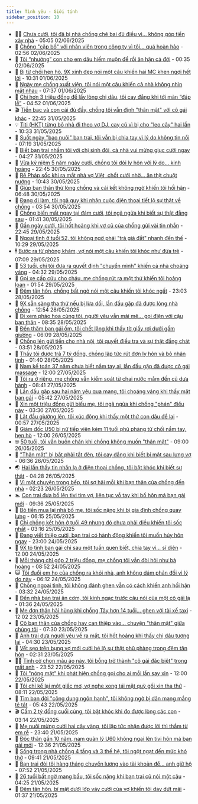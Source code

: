 ```yaml
---
title: Tình yêu - Giới tính
sidebar_position: 10
---
```


<!-- dantri-tinh-yeu-gioi-tinh:START -->
- 👨‍🏫 [Chưa cưới, tôi đã bị nhà chồng chê bai đủ điều vì... không góp tiền xây nhà](https://dantri.com.vn/tinh-yeu-gioi-tinh/chua-cuoi-toi-da-bi-nha-chong-che-bai-du-dieu-vi-khong-gop-tien-xay-nha-20250601214913337.htm) - 05:05 02/06/2025
- 🦣 [Chồng &quot;cặp bồ&quot; với nhân viên trong công ty vì tôi… quá hoàn hảo](https://dantri.com.vn/tinh-yeu-gioi-tinh/chong-cap-bo-voi-nhan-vien-trong-cong-ty-vi-toi-qua-hoan-hao-20250601171833784.htm) - 02:56 02/06/2025
- 🔭 [Tôi “nhường” con cho em dâu hiếm muộn để rồi ân hận cả đời](https://dantri.com.vn/tinh-yeu-gioi-tinh/toi-nhuong-con-cho-em-dau-hiem-muon-de-roi-an-han-ca-doi-20250601165538850.htm) - 00:35 02/06/2025
- 🧐 [Bị từ chối hẹn hò, 9X xinh đẹp nói một câu khiến hai MC khen ngợi hết lời](https://dantri.com.vn/tinh-yeu-gioi-tinh/bi-tu-choi-hen-ho-9x-xinh-dep-noi-mot-cau-khien-hai-mc-khen-ngoi-het-loi-20250601065042997.htm) - 10:31 01/06/2025
- 🫶 [Ngày mẹ chồng xuất viện, tôi nói một câu khiến cả nhà không nhìn mặt nhau](https://dantri.com.vn/tinh-yeu-gioi-tinh/ngay-me-chong-xuat-vien-toi-noi-mot-cau-khien-ca-nha-khong-nhin-mat-nhau-20250601121126424.htm) - 07:37 01/06/2025
- 💃 [Chi hơn 3 triệu đồng để lấy lòng chị dâu, tôi cay đắng khi tới màn “đáp lễ”](https://dantri.com.vn/tinh-yeu-gioi-tinh/chi-hon-3-trieu-dong-de-lay-long-chi-dau-toi-cay-dang-khi-toi-man-dap-le-20250531223327728.htm) - 04:52 01/06/2025
- 🎬 [Tiền bạc và con cái đủ đầy, chồng tôi vẫn định &quot;thân mật&quot; với cô gái khác](https://dantri.com.vn/tinh-yeu-gioi-tinh/tien-bac-va-con-cai-du-day-chong-toi-van-dinh-than-mat-voi-co-gai-khac-20250531102239304.htm) - 22:45 31/05/2025
- 💡 [Titi &lpar;HKT&rpar; từng bỏ nhà đi theo vợ DJ, cay cú vì bị cho &quot;leo cây&quot; hai lần](https://dantri.com.vn/tinh-yeu-gioi-tinh/titi-hkt-tung-bo-nha-di-theo-vo-dj-cay-cu-vi-bi-cho-leo-cay-hai-lan-20250531083617916.htm) - 10:33 31/05/2025
- 🙉 [Suốt ngày &quot;bao nuôi&quot; bạn trai, tôi vẫn bị chia tay vì lý do không tin nổi](https://dantri.com.vn/tinh-yeu-gioi-tinh/suot-ngay-bao-nuoi-ban-trai-toi-van-bi-chia-tay-vi-ly-do-khong-tin-noi-20250531114749294.htm) - 07:19 31/05/2025
- 🚦 [Biết bạn trai nhầm tôi với chị sinh đôi, cả nhà vui mừng giục cưới ngay](https://dantri.com.vn/tinh-yeu-gioi-tinh/biet-ban-trai-nham-toi-voi-chi-sinh-doi-ca-nha-vui-mung-giuc-cuoi-ngay-20250531021558881.htm) - 04:27 31/05/2025
- 🥸 [Vừa kỷ niệm 5 năm ngày cưới, chồng tôi đòi ly hôn với lý do... kinh hoàng](https://dantri.com.vn/tinh-yeu-gioi-tinh/vua-ky-niem-5-nam-ngay-cuoi-chong-toi-doi-ly-hon-voi-ly-do-kinh-hoang-20250531020730432.htm) - 22:45 30/05/2025
- 🤡 [Rể Pháp sốc khi ra mắt nhà vợ Việt, chốt cưới nhờ... ăn thịt chuột nướng](https://dantri.com.vn/tinh-yeu-gioi-tinh/re-phap-soc-khi-ra-mat-nha-vo-viet-chot-cuoi-nho-an-thit-chuot-nuong-20250530115047723.htm) - 10:43 30/05/2025
- 🦩 [Giúp bạn thân thử lòng chồng và cái kết không ngờ khiến tôi hối hận](https://dantri.com.vn/tinh-yeu-gioi-tinh/giup-ban-than-thu-long-chong-va-cai-ket-khong-ngo-khien-toi-hoi-han-20250530102745253.htm) - 06:48 30/05/2025
- 🤡 [Đang đi làm, tôi ngã quỵ khi nhận cuộc điện thoại tiết lộ sự thật về chồng](https://dantri.com.vn/tinh-yeu-gioi-tinh/dang-di-lam-toi-nga-quy-khi-nhan-cuoc-dien-thoai-tiet-lo-su-that-ve-chong-20250529135341713.htm) - 03:54 30/05/2025
- 🌊 [Chồng biến mất ngay tại đám cưới, tôi ngã ngửa khi biết sự thật đằng sau](https://dantri.com.vn/tinh-yeu-gioi-tinh/chong-bien-mat-ngay-tai-dam-cuoi-toi-nga-ngua-khi-biet-su-that-dang-sau-20250530022847273.htm) - 01:41 30/05/2025
- 🐘 [Gần ngày cưới, tôi hốt hoảng khi vợ cũ của chồng gửi vài tin nhắn](https://dantri.com.vn/tinh-yeu-gioi-tinh/gan-ngay-cuoi-toi-hot-hoang-khi-vo-cu-cua-chong-gui-vai-tin-nhan-20250530010556589.htm) - 22:45 29/05/2025
- 🚀 [Ngoại tình ở tuổi 52, tôi không ngờ phải &quot;trả giá đắt&quot; nhanh đến thế](https://dantri.com.vn/tinh-yeu-gioi-tinh/ngoai-tinh-o-tuoi-52-toi-khong-ngo-phai-tra-gia-dat-nhanh-den-the-20250529134715311.htm) - 10:29 29/05/2025
- 🕴 [Bước ra từ phòng khám, vợ nói một câu khiến tôi khóc như đứa trẻ](https://dantri.com.vn/tinh-yeu-gioi-tinh/buoc-ra-tu-phong-kham-vo-noi-mot-cau-khien-toi-khoc-nhu-dua-tre-20250529120858147.htm) - 07:09 29/05/2025
- 🚀 [53 tuổi, chị tôi đưa ra quyết định &quot;chuyển mình&quot; khiến cả nhà choáng váng](https://dantri.com.vn/tinh-yeu-gioi-tinh/53-tuoi-chi-toi-dua-ra-quyet-dinh-chuyen-minh-khien-ca-nha-choang-vang-20250528171840125.htm) - 04:32 29/05/2025
- 👺 [Gọi xe cấp cứu cho cháu, mẹ chồng rút ra một thứ khiến tôi hoảng loạn](https://dantri.com.vn/tinh-yeu-gioi-tinh/goi-xe-cap-cuu-cho-chau-me-chong-rut-ra-mot-thu-khien-toi-hoang-loan-20250529061643683.htm) - 01:54 29/05/2025
- 💄 [Đêm tân hôn, chồng bất ngờ nói một câu khiến tôi khóc ngất](https://dantri.com.vn/tinh-yeu-gioi-tinh/dem-tan-hon-chong-bat-ngo-noi-mot-cau-khien-toi-khoc-ngat-20250528163021167.htm) - 23:03 28/05/2025
- 🌊 [9X sẵn sàng tha thứ nếu bị lừa dối, lần đầu gặp đã được lòng nhà chồng](https://dantri.com.vn/tinh-yeu-gioi-tinh/9x-san-sang-tha-thu-neu-bi-lua-doi-lan-dau-gap-da-duoc-long-nha-chong-20250528135007507.htm) - 12:54 28/05/2025
- 🚦 [Đi xem pháo hoa cùng tôi, người yêu vẫn mải mê... gọi điện với cậu bạn thân](https://dantri.com.vn/tinh-yeu-gioi-tinh/di-xem-phao-hoa-cung-toi-nguoi-yeu-van-mai-me-goi-dien-voi-cau-ban-than-20250528132547491.htm) - 08:35 28/05/2025
- 👹 [Đến thăm bạn gái ốm, tôi chết lặng khi thấy tờ giấy rơi dưới gầm giường](https://dantri.com.vn/tinh-yeu-gioi-tinh/den-tham-ban-gai-om-toi-chet-lang-khi-thay-to-giay-roi-duoi-gam-giuong-20250528103019318.htm) - 06:09 28/05/2025
- 🚀 [Chồng lén gửi tiền cho nhà nội, tôi quyết điều tra và sự thật đắng chát](https://dantri.com.vn/tinh-yeu-gioi-tinh/chong-len-gui-tien-cho-nha-noi-toi-quyet-dieu-tra-va-su-that-dang-chat-20250524230052055.htm) - 03:51 28/05/2025
- 🌁 [Thấy tôi được trả 7 tỷ đồng, chồng lập tức rút đơn ly hôn và bỏ nhân tình](https://dantri.com.vn/tinh-yeu-gioi-tinh/thay-toi-duoc-tra-7-ty-dong-chong-lap-tuc-rut-don-ly-hon-va-bo-nhan-tinh-20250528015057819.htm) - 01:40 28/05/2025
- 🧰 [Nam kế toán 37 năm chưa biết nắm tay ai, lần đầu gặp đã được cô gái massage](https://dantri.com.vn/tinh-yeu-gioi-tinh/nam-ke-toan-37-nam-chua-biet-nam-tay-ai-lan-dau-gap-da-duoc-co-gai-massage-20250527120933677.htm) - 12:00 27/05/2025
- 🦅 [Tôi ra ở riêng, mẹ chồng vẫn kiểm soát từ chai nước mắm đến củ dưa hành](https://dantri.com.vn/tinh-yeu-gioi-tinh/toi-ra-o-rieng-me-chong-van-kiem-soat-tu-chai-nuoc-mam-den-cu-dua-hanh-20250527154013916.htm) - 08:41 27/05/2025
- 🌈 [Lần đầu gặp sau hai năm yêu qua mạng, tôi choáng váng khi thấy mặt bạn gái](https://dantri.com.vn/tinh-yeu-gioi-tinh/lan-dau-gap-sau-hai-nam-yeu-qua-mang-toi-choang-vang-khi-thay-mat-ban-gai-20250527104309473.htm) - 05:42 27/05/2025
- 🌋 [Xin một triệu đồng gửi biếu mẹ, tôi ngã ngửa khi chồng &quot;phán&quot; điều này](https://dantri.com.vn/tinh-yeu-gioi-tinh/xin-mot-trieu-dong-gui-bieu-me-toi-nga-ngua-khi-chong-phan-dieu-nay-20250527082326398.htm) - 03:30 27/05/2025
- 👺 [Lật đầu giường lên, tôi xúc động khi thấy một thứ con dâu để lại](https://dantri.com.vn/tinh-yeu-gioi-tinh/lat-dau-giuong-len-toi-xuc-dong-khi-thay-mot-thu-con-dau-de-lai-20250527075618391.htm) - 00:57 27/05/2025
- 🎃 [Giám đốc U50 bị nữ tiếp viên kém 11 tuổi phũ phàng từ chối nắm tay, hẹn hò](https://dantri.com.vn/tinh-yeu-gioi-tinh/giam-doc-u50-bi-nu-tiep-vien-kem-11-tuoi-phu-phang-tu-choi-nam-tay-hen-ho-20250526133828579.htm) - 12:00 26/05/2025
- 🤓 [50 tuổi, tôi vẫn buồn chán khi chồng không muốn &quot;thân mật&quot;](https://dantri.com.vn/tinh-yeu-gioi-tinh/50-tuoi-toi-van-buon-chan-khi-chong-khong-muon-than-mat-20250526154629665.htm) - 09:00 26/05/2025
- 🤠 [&quot;Thân mật&quot; bị bắt phải tắt đèn, tôi cay đắng khi biết bí mật sau lưng vợ](https://dantri.com.vn/tinh-yeu-gioi-tinh/than-mat-bi-bat-phai-tat-den-toi-cay-dang-khi-biet-bi-mat-sau-lung-vo-20250526113946568.htm) - 06:36 26/05/2025
- 🌏 [Hai lần thấy tin nhắn lạ ở điện thoại chồng, tôi bật khóc khi biết sự thật](https://dantri.com.vn/tinh-yeu-gioi-tinh/hai-lan-thay-tin-nhan-la-o-dien-thoai-chong-toi-bat-khoc-khi-biet-su-that-20250524155625808.htm) - 04:28 26/05/2025
- 🚀 [Vì một chuyện trong bếp, tôi sợ hãi mỗi khi bạn thân của chồng đến nhà](https://dantri.com.vn/tinh-yeu-gioi-tinh/vi-mot-chuyen-trong-bep-toi-so-hai-moi-khi-ban-than-cua-chong-den-nha-20250525121802149.htm) - 02:23 26/05/2025
- 🏊 [Con trai đưa bố lên tivi tìm vợ, liên tục vỗ tay khi bố hôn má bạn gái mới](https://dantri.com.vn/tinh-yeu-gioi-tinh/con-trai-dua-bo-len-tivi-tim-vo-lien-tuc-vo-tay-khi-bo-hon-ma-ban-gai-moi-20250525100531250.htm) - 09:36 25/05/2025
- 🦒 [Bỏ tiền mua lại nhà bố mẹ, tôi sốc nặng khi bị gia đình chồng quay lưng](https://dantri.com.vn/tinh-yeu-gioi-tinh/bo-tien-mua-lai-nha-bo-me-toi-soc-nang-khi-bi-gia-dinh-chong-quay-lung-20250525111012817.htm) - 06:15 25/05/2025
- 💂 [Chị chồng kết hôn ở tuổi 49 nhưng đó chưa phải điều khiến tôi sốc nhất](https://dantri.com.vn/tinh-yeu-gioi-tinh/chi-chong-ket-hon-o-tuoi-49-nhung-do-chua-phai-dieu-khien-toi-soc-nhat-20250525021913706.htm) - 03:16 25/05/2025
- 💫 [Đang viết thiệp cưới, bạn trai có hành động khiến tôi muốn hủy hôn ngay](https://dantri.com.vn/tinh-yeu-gioi-tinh/dang-viet-thiep-cuoi-ban-trai-co-hanh-dong-khien-toi-muon-huy-hon-ngay-20250525020219833.htm) - 23:00 24/05/2025
- 🧠 [9X tỏ tình bạn gái chỉ sau một tuần quen biết, chia tay vì… sĩ diện](https://dantri.com.vn/tinh-yeu-gioi-tinh/9x-to-tinh-ban-gai-chi-sau-mot-tuan-quen-biet-chia-tay-vi-si-dien-20250524111339908.htm) - 12:00 24/05/2025
- 🎡 [Mỗi tháng chỉ góp 2 triệu đồng, mẹ chồng tôi vẫn đòi hỏi như bà hoàng](https://dantri.com.vn/tinh-yeu-gioi-tinh/moi-thang-chi-gop-2-trieu-dong-me-chong-toi-van-doi-hoi-nhu-ba-hoang-20250524120709146.htm) - 08:52 24/05/2025
- 😺 [Tôi đuổi em họ của chồng ra khỏi nhà, anh không dám phản đối vì lý do này](https://dantri.com.vn/tinh-yeu-gioi-tinh/toi-duoi-em-ho-cua-chong-ra-khoi-nha-anh-khong-dam-phan-doi-vi-ly-do-nay-20250524115148103.htm) - 06:12 24/05/2025
- 🥰 [Chồng ngoại tình, tôi không đánh ghen vẫn có cách khiến anh hối hận](https://dantri.com.vn/tinh-yeu-gioi-tinh/chong-ngoai-tinh-toi-khong-danh-ghen-van-co-cach-khien-anh-hoi-han-20250524084543850.htm) - 03:32 24/05/2025
- 🐲 [Đến nhà bạn trai ăn cơm, tôi kinh ngạc trước câu nói của một cô gái lạ](https://dantri.com.vn/tinh-yeu-gioi-tinh/den-nha-ban-trai-an-com-toi-kinh-ngac-truoc-cau-noi-cua-mot-co-gai-la-20250523171042797.htm) - 01:36 24/05/2025
- 🌝 [Mẹ đơn thân hãi hùng khi chồng Tây hơn 14 tuổi... ghen với tài xế taxi](https://dantri.com.vn/tinh-yeu-gioi-tinh/me-don-than-hai-hung-khi-chong-tay-hon-14-tuoi-ghen-voi-tai-xe-taxi-20250523121057006.htm) - 12:02 23/05/2025
- 🐲 [Cô bạn thân của chồng hay can thiệp vào... chuyện &quot;thân mật&quot; giữa chúng tôi](https://dantri.com.vn/tinh-yeu-gioi-tinh/co-ban-than-cua-chong-hay-can-thiep-vao-chuyen-than-mat-giua-chung-toi-20250523121218083.htm) - 07:30 23/05/2025
- 📝 [Anh trai đưa người yêu về ra mắt, tôi hốt hoảng khi thấy chị dâu tương  lai](https://dantri.com.vn/tinh-yeu-gioi-tinh/anh-trai-dua-nguoi-yeu-ve-ra-mat-toi-hot-hoang-khi-thay-chi-dau-tuong-lai-20250523110450603.htm) - 04:30 23/05/2025
- 🦏 [Vết sẹo trên bụng vợ mới cưới hé lộ sự thật phũ phàng trong đêm tân hôn](https://dantri.com.vn/tinh-yeu-gioi-tinh/vet-seo-tren-bung-vo-moi-cuoi-he-lo-su-that-phu-phang-trong-dem-tan-hon-20250522170505891.htm) - 02:31 23/05/2025
- 🧑‍🏫 [Tình cờ chọn màu áo này, tôi bỗng trở thành &quot;cô gái đặc biệt&quot; trong mắt anh](https://dantri.com.vn/tinh-yeu-gioi-tinh/tinh-co-chon-mau-ao-nay-toi-bong-tro-thanh-co-gai-dac-biet-trong-mat-anh-20250523013456745.htm) - 23:52 22/05/2025
- 🦍 [Tôi &quot;nóng mặt&quot; khi phát hiện chồng gọi cho ai mỗi lần say xỉn](https://dantri.com.vn/tinh-yeu-gioi-tinh/toi-nong-mat-khi-phat-hien-chong-goi-cho-ai-moi-lan-say-xin-20250522132440494.htm) - 12:00 22/05/2025
- 🌋 [Tôi chỉ kể lại một giấc mơ, vợ nghe xong tái mặt quỳ gối xin tha thứ](https://dantri.com.vn/tinh-yeu-gioi-tinh/toi-chi-ke-lai-mot-giac-mo-vo-nghe-xong-tai-mat-quy-goi-xin-tha-thu-20250522103616750.htm) - 08:11 22/05/2025
- 💯 [Tìm bạn đời &quot;công dung ngôn hạnh&quot;, tôi không ngờ bị dân mạng mắng té tát](https://dantri.com.vn/tinh-yeu-gioi-tinh/tim-ban-doi-cong-dung-ngon-hanh-toi-khong-ngo-bi-dan-mang-mang-te-tat-20250521212038675.htm) - 05:43 22/05/2025
- 🎬 [Cầm 2 tỷ đồng cuối cùng, tôi bật khóc khi đo được lòng các con](https://dantri.com.vn/tinh-yeu-gioi-tinh/cam-2-ty-dong-cuoi-cung-toi-bat-khoc-khi-do-duoc-long-cac-con-20250522101318166.htm) - 03:14 22/05/2025
- 📝 [Mẹ nuôi mừng cưới hai cây vàng, tôi lập tức nhận được lời thì thầm từ em rể](https://dantri.com.vn/tinh-yeu-gioi-tinh/me-nuoi-mung-cuoi-hai-cay-vang-toi-lap-tuc-nhan-duoc-loi-thi-tham-tu-em-re-20250522063915326.htm) - 23:40 21/05/2025
- 🧐 [Độc thân gần 10 năm, nam quản lý U60 không ngại lên tivi hôn má bạn gái mới](https://dantri.com.vn/tinh-yeu-gioi-tinh/doc-than-gan-10-nam-nam-quan-ly-u60-khong-ngai-len-tivi-hon-ma-ban-gai-moi-20250521112357914.htm) - 12:36 21/05/2025
- 🤠 [Sống trong nhà chồng 4 tầng và 3 thế hệ, tôi ngột ngạt đến mức khó thở](https://dantri.com.vn/tinh-yeu-gioi-tinh/song-trong-nha-chong-4-tang-va-3-the-he-toi-ngot-ngat-den-muc-kho-tho-20250521153228929.htm) - 09:41 21/05/2025
- 💼 [Bạn trai đòi tôi hàng tháng chuyển lương vào tài khoản để... anh giữ hộ](https://dantri.com.vn/tinh-yeu-gioi-tinh/ban-trai-doi-toi-hang-thang-chuyen-luong-vao-tai-khoan-de-anh-giu-ho-20250521144752075.htm) - 07:52 21/05/2025
- 💪 [26 tuổi bất ngờ mang bầu, tôi sốc nặng khi bạn trai cũ nói một câu](https://dantri.com.vn/tinh-yeu-gioi-tinh/26-tuoi-bat-ngo-mang-bau-toi-soc-nang-khi-ban-trai-cu-noi-mot-cau-20250520114920122.htm) - 04:25 21/05/2025
- 💂 [Đêm tân hôn, bí mật dưới lớp váy cưới của vợ khiến tôi day dứt mãi](https://dantri.com.vn/tinh-yeu-gioi-tinh/dem-tan-hon-bi-mat-duoi-lop-vay-cuoi-cua-vo-khien-toi-day-dut-mai-20250521083700353.htm) - 01:37 21/05/2025<!-- dantri-tinh-yeu-gioi-tinh:END -->
